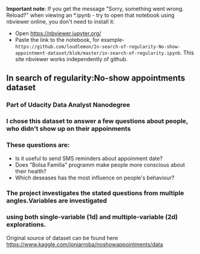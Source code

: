 **Important note**:
If you get the message "Sorry, something went wrong. Reload?" 
when viewing an *.ipynb - try to open that notebook  using 
nbviewer online, you don't need to install it:
- Open https://nbviewer.jupyter.org/
- Paste the link to the notebook, for example-`https://github.com/loudlemon/In-search-of-regularity-No-show-appointment-dataset/blob/master/in-search-of-regularity.ipynb`.
This site nbviewer works independently of github.


## In search of regularity:No-show appointments dataset
### Part of Udacity Data Analyst Nanodegree

### I chose this dataset to answer a few questions about people, who didn't show up on their appoinments
### These questions are:
   - Is it useful to send SMS reminders about appoinment date?
   - Does "Bolsa Familia" programm make people more conscious about their health?
   - Which deseases has the most influence on people's behaviour?
   
### The project investigates the stated questions from multiple angles.Variables are investigated
### using both single-variable (1d) and multiple-variable (2d) explorations.


Original source of dataset can be found here https://www.kaggle.com/joniarroba/noshowappointments/data
